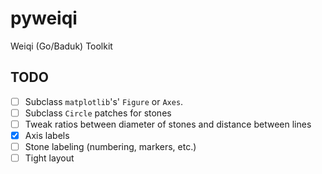 # pyweiqi
Weiqi (Go/Baduk) Toolkit

## TODO

- [ ] Subclass `matplotlib`'s' `Figure` or `Axes`.
- [ ] Subclass `Circle` patches for stones
- [ ] Tweak ratios between diameter of stones and distance between lines 
- [x] Axis labels
- [ ] Stone labeling (numbering, markers, etc.)
- [ ] Tight layout
